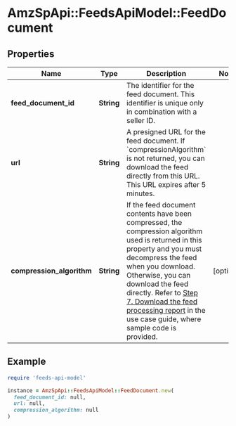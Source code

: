 # AmzSpApi::FeedsApiModel::FeedDocument

## Properties

| Name | Type | Description | Notes |
| ---- | ---- | ----------- | ----- |
| **feed_document_id** | **String** | The identifier for the feed document. This identifier is unique only in combination with a seller ID. |  |
| **url** | **String** | A presigned URL for the feed document. If &#x60;compressionAlgorithm&#x60; is not returned, you can download the feed directly from this URL. This URL expires after 5 minutes. |  |
| **compression_algorithm** | **String** | If the feed document contents have been compressed, the compression algorithm used is returned in this property and you must decompress the feed when you download. Otherwise, you can download the feed directly. Refer to [Step 7. Download the feed processing report](doc:feeds-api-v2021-06-30-use-case-guide#step-7-download-the-feed-processing-report) in the use case guide, where sample code is provided. | [optional] |

## Example

```ruby
require 'feeds-api-model'

instance = AmzSpApi::FeedsApiModel::FeedDocument.new(
  feed_document_id: null,
  url: null,
  compression_algorithm: null
)
```

